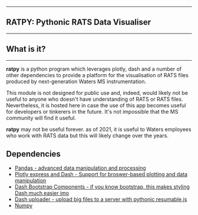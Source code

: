 ------
## RATPY: Pythonic RATS Data Visualiser

-----

## What is it?

------
**ratpy** is a python program which leverages plotly, dash
and a number of other dependencies to provide a platform for 
the visualisation of RATS files produced by next-generation 
Waters MS instrumentation. 

This module is not designed for public use and, indeed, would 
likely not be useful to anyone who doesn't have understanding of 
RATS or RATS files. Nevertheless, it is hosted here in case the 
use of this app becomes useful for developers or tinkerers
in the future. It's not impossible that the MS community will find
it useful.

**ratpy** may not be useful forever. as of 2021, it is useful to
Waters employees who work with RATS data but this will likely change
over the years. 

## Dependencies
- [Pandas - advanced data manipulation and processing](https://pandas.pydata.org)
- [Plotly express and Dash - Support for broswer-based plotting and data manipulation](https://plotly.com)
- [Dash Bootstrap Components - if you know bootstrap, this makes styling Dash much easier imo](https://dash-bootstrap-components.opensource.faculty.ai)
- [Dash uploader - upload big files to a server with pythonic resumable.js](https://github.com/np-8/dash-uploader)
- [Numpy](http://numpy.org)



